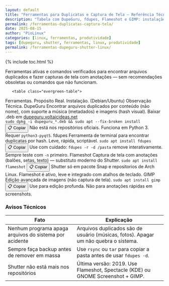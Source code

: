 ```yaml
---
layout: default
title: "Ferramentas para Duplicatas e Captura de Tela – Referência Técnica"
description: "Tabela com DupeGuru, fdupes, Flameshot e GIMP: instalação correta, propósito real e alternativas ativas — sem alarmismo ou comandos falsos."
permalink: /ferramentas-duplicatas-captura-tela/
date: 2025-08-15
author: "PioLinux"
categories: [linux, ferramentas, produtividade]
tags: [dupeguru, shutter, ferramentas, linux, produtividade]
permalink: /ferramentas-dupeguru-shutter-linux/
---
```


{% include toc.html %}


<section class="post-content">

<p>Ferramentas ativas e comandos verificados para encontrar arquivos duplicados e fazer capturas de tela com anotações — sem recomendações obsoletas ou comandos que não funcionam.</p>


       <table class="evergreen-table">
  <thead>
    <tr>
      <th>Ferramentas.</th>
      <th>Propósito Real.</th>
      <th>Instalação. (Debian/Ubuntu)</th>
      <th>Observação Técnica.</th>
    </tr>
  </thead>
  <tbody>
    <tr>
      <td data-label="Ferramenta.">DupeGuru</td>
      <td data-label="Propósito Real.">Encontrar arquivos duplicados por conteúdo (não nome), com suporte a música (metadados) e imagens (hash visual).</td>
      <td data-label="Instalação. (Debian/Ubuntu)">
        Baixar .deb em <a href="https://dupeguru.voltaicideas.net/" target="_blank">dupeguru.voltaicideas.net</a><br>
        <code>sudo dpkg -i dupeguru_*.deb && sudo apt --fix-broken install</code>
        <button class="copy-btn" data-command="sudo dpkg -i dupeguru_*.deb && sudo apt --fix-broken install">📋 Copiar</button>
      </td>
      <td data-label="Observação Técnica">Não está nos repositórios oficiais. Funciona em Python 3. Requer <code>python3-pyqt5</code>.</td>
    </tr>
    <tr>
      <td data-label="Ferramenta">fdupes</td>
      <td data-label="Propósito Real">Ferramenta de terminal para encontrar duplicatas por hash. Leve, rápida, scriptável.</td>
      <td data-label="Instalação (Debian/Ubuntu)">
        <code>sudo apt install fdupes</code>
        <button class="copy-btn" data-command="sudo apt install fdupes">📋 Copiar</button>
      </td>
      <td data-label="Observação Técnica">Use com cuidado: <code>fdupes -r -d /pasta</code> remove interativamente. Sempre teste com <code>-n</code> primeiro.</td>
    </tr>
    <tr>
      <td data-label="Ferramenta">Flameshot</td>
      <td data-label="Propósito Real">Captura de tela com anotações (balões, setas, texto) — substituto moderno do Shutter.</td>
      <td data-label="Instalação (Debian/Ubuntu)">
        <code>sudo apt install flameshot</code>
        <button class="copy-btn" data-command="sudo apt install flameshot">📋 Copiar</button>
      </td>
      <td data-label="Observação Técnica">Shutter só em pacote Snap e repositorios de Arch Linux. Flameshot é ativo, leve e integrado com atalhos de teclado.</td>
    </tr>
    <tr>
      <td data-label="Ferramenta">GIMP</td>
      <td data-label="Propósito Real">Edição avançada de imagens (não captura de tela).</td>
      <td data-label="Instalação (Debian/Ubuntu)">
        <code>sudo apt install gimp</code>
        <button class="copy-btn" data-command="sudo apt install gimp">📋 Copiar</button>
      </td>
      <td data-label="Observação Técnica">Use para edição profunda. Não para anotações rápidas em screenshots.</td>
    </tr>
  </tbody>
</table>

<h3 id="avisos">Avisos Técnicos</h3>
<table class="evergreen-table">
  <thead>
    <tr>
      <th>Fato</th>
      <th>Explicação</th>
    </tr>
  </thead>
  <tbody>
    <tr>
      <td data-label="Fato">Nenhum programa apaga arquivos do sistema por acidente</td>
      <td data-label="Explicação">Arquivos duplicados são de usuário (músicas, fotos). Apagar um não quebra o sistema.</td>
    </tr>
    <tr>
      <td data-label="Fato">Sempre faça backup antes de remover em massa</td>
      <td data-label="Explicação">Use <code>rsync</code> ou <code>tar</code> para copiar a pasta antes de usar <code>fdupes -d</code>.</td>
    </tr>
    <tr>
      <td data-label="Fato">Shutter não está mais nos repositórios</td>
      <td data-label="Explicação">Última versão: 2019. Use Flameshot, Spectacle (KDE) ou GNOME Screenshot + GIMP.</td>
    </tr>
  </tbody>
</table>
    </section>



 

